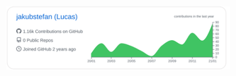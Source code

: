[![](./profile-summary-card-output/github/0-profile-details.svg)](https://github.com/vn7n24fzkq/github-profile-summary-cards)
